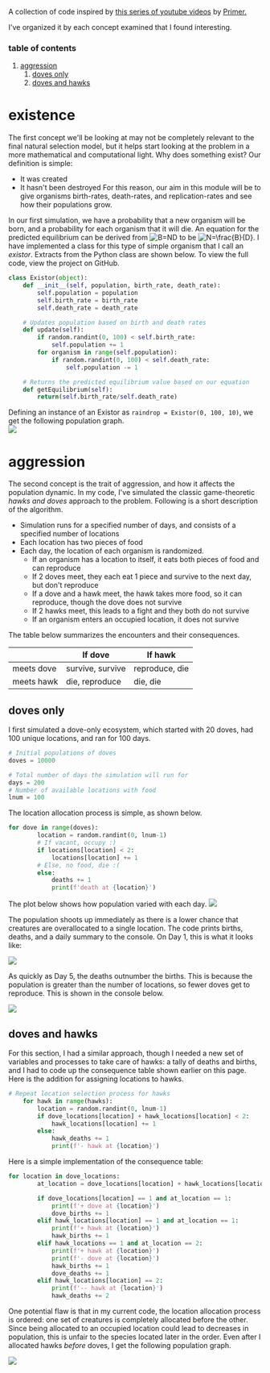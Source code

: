 A collection of code inspired by [this series of youtube videos](https://www.youtube.com/watch?v=oDvzbBRiNlA&list=PLKortajF2dPBWMIS6KF4RLtQiG6KQrTdB) by [Primer.](https://www.youtube.com/channel/UCKzJFdi57J53Vr_BkTfN3uQ)

I've organized it by each concept examined that I found interesting.

### table of contents
1. [aggression](#aggression)
    1. [doves only](#dovesonly)
    2. [doves and hawks](#dovesandhawks)

# existence <a name="existence"></a>
The first concept we'll be looking at may not be completely relevant to the final natural selection model, but it helps start looking at the problem in a more mathematical and computational light. Why does something exist? Our definition is simple:
* It was created
* It hasn't been destroyed
For this reason, our aim in this module will be to give organisms birth-rates, death-rates, and replication-rates and see how their populations grow. 

In our first simulation, we have a probability that a new organism will be born, and a probability for each organism that it will die. An equation for the predicted equilibrium can be derived from ![B=ND](https://render.githubusercontent.com/render/math?math=B%3DND) to be ![N=\frac{B}{D}](https://render.githubusercontent.com/render/math?math=N%3D%5Cfrac%7BB%7D%7BD%7D). I have implemented a class for this type of simple organism that I call an _existor_. Extracts from the Python class are shown below. To view the full code, view the project on GitHub. 

```python
class Existor(object):
    def __init__(self, population, birth_rate, death_rate):
        self.population = population
        self.birth_rate = birth_rate
        self.death_rate = death_rate

    # Updates population based on birth and death rates
    def update(self):
        if random.randint(0, 100) < self.birth_rate:
            self.population += 1
        for organism in range(self.population):
            if random.randint(0, 100) < self.death_rate:
                self.population -= 1

    # Returns the predicted equilibrium value based on our equation
    def getEquilibrium(self):
        return(self.birth_rate/self.death_rate)
```
Defining an instance of an Existor as `raindrop = Existor(0, 100, 10)`, we get the following population graph.\
![](resources/raindrop.png)

# aggression <a name="aggression"></a>
The second concept is the trait of aggression, and how it affects the population dynamic. In my code, I've simulated the classic game-theoretic _hawks and doves_ approach to the problem. Following is a short description of the algorithm. 
* Simulation runs for a specified number of days, and consists of a specified number of locations
* Each location has two pieces of food
* Each day, the location of each organism is randomized.
  * If an organism has a location to itself, it eats both pieces of food and can reproduce
  * If 2 doves meet, they each eat 1 piece and survive to the next day, but don't reproduce
  * If a dove and a hawk meet, the hawk takes more food, so it can reproduce, though the dove does not survive
  * If 2 hawks meet, this leads to a fight and they both do not survive
  * If an organism enters an occupied location, it does not survive

The table below summarizes the encounters and their consequences. 


|      | If dove            | If hawk           |
|------|------------------|----------------|
| meets dove | survive, survive | reproduce, die |
| meets hawk | die, reproduce   | die, die       |

## doves only <a name="dovesonly"></a>
I first simulated a dove-only ecosystem, which started with 20 doves, had 100 unique locations, and ran for 100 days. 

```python
# Initial populations of doves
doves = 10000

# Total number of days the simulation will run for
days = 200
# Number of available locations with food
lnum = 100
```
The location allocation process is simple, as shown below.

```python
for dove in range(doves):
        location = random.randint(0, lnum-1)
        # If vacant, occupy :)
        if locations[location] < 2:
            locations[location] += 1
        # Else, no food, die :(
        else:
            deaths += 1
            print(f'death at {location}')
```

The plot below shows how population varied with each day.
![](resources/plot.png)

The population shoots up immediately as there is a lower chance that creatures are overallocated to a single location. The code prints births, deaths, and a daily summary to the console. On Day 1, this is what it looks like:

![](resources/day1.png)

As quickly as Day 5, the deaths outnumber the births. This is because the population is greater than the number of locations, so fewer doves get to reproduce. This is shown in the console below.

![](resources/day5.png)

## doves and hawks <a name="dovesandhawks"></a>

For this section, I had a similar approach, though I needed a new set of variables and processes to take care of hawks: a tally of deaths and births, and I had to code up the consequence table shown earlier on this page. Here is the addition for assigning locations to hawks.

```python
# Repeat location selection process for hawks
    for hawk in range(hawks):
        location = random.randint(0, lnum-1)
        if dove_locations[location] + hawk_locations[location] < 2:
            hawk_locations[location] += 1
        else:
            hawk_deaths += 1
            print(f'- hawk at {location}')
```

Here is a simple implementation of the consequence table:

```python
for location in dove_locations:
        at_location = dove_locations[location] + hawk_locations[location]

        if dove_locations[location] == 1 and at_location == 1:
            print(f'+ dove at {location}')
            dove_births += 1
        elif hawk_locations[location] == 1 and at_location == 1:
            print(f'+ hawk at {location}')
            hawk_births += 1
        elif hawk_locations == 1 and at_location == 2:
            print(f'+ hawk at {location}')
            print(f'- dove at {location}')
            hawk_births += 1
            dove_deaths += 1
        elif hawk_locations[location] == 2:
            print(f'-- hawk at {location}')
            hawk_deaths += 2
```
One potential flaw is that in my current code, the location allocation process is ordered: one set of creatures is completely allocated before the other. Since being allocated to an occupied location could lead to decreases in population, this is unfair to the species located later in the order. Even after I allocated hawks _before_ doves, I get the following population graph. 

![](resources/plot2.png)
